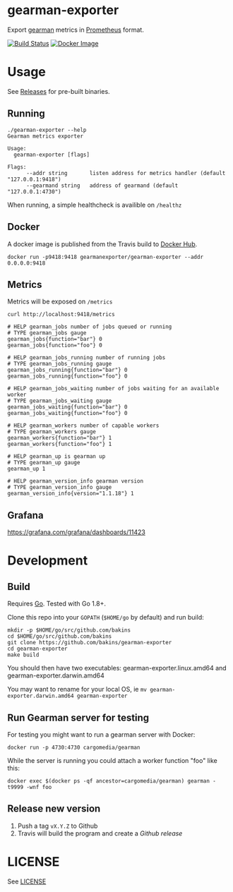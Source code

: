gearman-exporter
================

Export [gearman](http://gearman.org/) metrics in [Prometheus](https://prometheus.io/) format.

[![Build Status](https://img.shields.io/travis/bakins/gearman-exporter/master.svg)](https://travis-ci.org/bakins/gearman-exporter)
[![Docker Image](https://img.shields.io/docker/pulls/gearmanexporter/gearman-exporter.svg)](https://hub.docker.com/r/gearmanexporter/gearman-exporter)


Usage
=====

See [Releases](https://github.com/bakins/gearman-exporter/releases) for pre-built binaries.

Running
-------

```
./gearman-exporter --help
Gearman metrics exporter

Usage:
  gearman-exporter [flags]

Flags:
      --addr string       listen address for metrics handler (default "127.0.0.1:9418")
      --gearmand string   address of gearmand (default "127.0.0.1:4730")
```

When running, a simple healthcheck is availible on `/healthz`

Docker
------

A docker image is published from the Travis build to [Docker Hub](https://hub.docker.com/r/gearmanexporter/gearman-exporter).
```
docker run -p9418:9418 gearmanexporter/gearman-exporter --addr 0.0.0.0:9418
```

Metrics
-------

Metrics will be exposed on `/metrics`

```
curl http://localhost:9418/metrics

# HELP gearman_jobs number of jobs queued or running
# TYPE gearman_jobs gauge
gearman_jobs{function="bar"} 0
gearman_jobs{function="foo"} 0

# HELP gearman_jobs_running number of running jobs
# TYPE gearman_jobs_running gauge
gearman_jobs_running{function="bar"} 0
gearman_jobs_running{function="foo"} 0

# HELP gearman_jobs_waiting number of jobs waiting for an available worker
# TYPE gearman_jobs_waiting gauge
gearman_jobs_waiting{function="bar"} 0
gearman_jobs_waiting{function="foo"} 0

# HELP gearman_workers number of capable workers
# TYPE gearman_workers gauge
gearman_workers{function="bar"} 1
gearman_workers{function="foo"} 1

# HELP gearman_up is gearman up
# TYPE gearman_up gauge
gearman_up 1

# HELP gearman_version_info gearman version
# TYPE gearman_version_info gauge
gearman_version_info{version="1.1.18"} 1
```

Grafana
-------
https://grafana.com/grafana/dashboards/11423

Development
===========

Build
-----

Requires [Go](https://golang.org/doc/install). Tested with Go 1.8+.

Clone this repo into your `GOPATH` (`$HOME/go` by default) and run build:

```
mkdir -p $HOME/go/src/github.com/bakins
cd $HOME/go/src/github.com/bakins
git clone https://github.com/bakins/gearman-exporter
cd gearman-exporter
make build
```

You should then have two executables: gearman-exporter.linux.amd64 and gearman-exporter.darwin.amd64

You may want to rename for your local OS, ie `mv gearman-exporter.darwin.amd64 gearman-exporter`

Run Gearman server for testing
------------------------------
For testing you might want to run a gearman server with Docker:
```
docker run -p 4730:4730 cargomedia/gearman
```

While the server is running you could attach a worker function "foo" like this:
```
docker exec $(docker ps -qf ancestor=cargomedia/gearman) gearman -t9999 -wnf foo
```

Release new version
-------------------
1. Push a tag `vX.Y.Z` to Github
2. Travis will build the program and create a *Github release*


LICENSE
========

See [LICENSE](./LICENSE)
